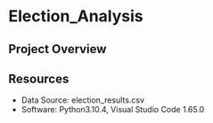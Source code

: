 # Election_Analysis

## Project Overview







## Resources
- Data Source: election_results.csv
- Software: Python3.10.4, Visual Studio Code 1.65.0







